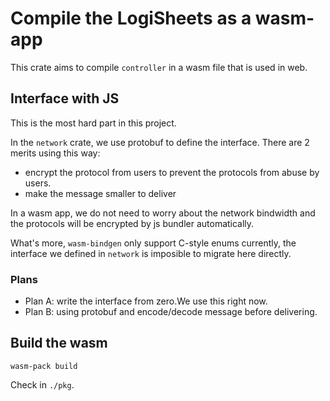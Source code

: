 # Compile the LogiSheets as a wasm-app

This crate aims to compile `controller` in a wasm file that is used in web.

## Interface with JS

This is the most hard part in this project.

In the `network` crate, we use protobuf to define the interface.
There are 2 merits using this way:

- encrypt the protocol from users to prevent the protocols from abuse by users.
- make the message smaller to deliver

In a wasm app, we do not need to worry about the network bindwidth and the
protocols will be encrypted by js bundler automatically.

What's more, `wasm-bindgen` only support C-style enums currently, the interface
we defined in `network` is imposible to migrate here directly.

### Plans

- Plan A: write the interface from zero.We use this right now.
- Plan B: using protobuf and encode/decode message before delivering.

## Build the wasm

```shell
wasm-pack build
```

Check in `./pkg`.
